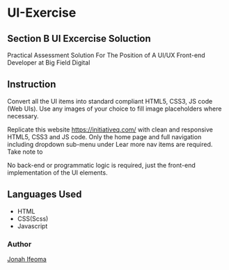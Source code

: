 # UI-Exercise

## Section B UI Excercise Soluction

Practical Assessment Solution For The Position of A UI/UX Front-end Developer at Big Field Digital

## Instruction


Convert all the UI items into standard compliant HTML5, CSS3, JS code (Web UIs). Use any images of your choice to fill image placeholders where necessary. 

Replicate this website https://initiativeq.com/ with clean and responsive HTML5, CSS3 and JS code.
Only the home page and full navigation including dropdown sub-menu under Lear more nav items are required. Take note to 

No back-end or programmatic logic is required, just the front-end implementation of the UI elements. 

## Languages Used

- HTML
- CSS(Scss)
- Javascript

### Author
[Jonah Ifeoma](https://github.com/JonasAnn)